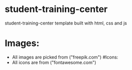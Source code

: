 # student-training-center
student-training-center template built with html, css and js
# Images:
- All images are picked from ("freepik.com")
#Icons:
- All icons are from ("fontawesome.com")
